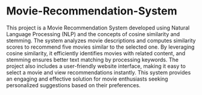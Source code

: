 # Movie-Recommendation-System
This project is a Movie Recommendation System developed using Natural Language Processing (NLP) and the concepts of cosine similarity and stemming. The system analyzes movie descriptions and computes similarity scores to recommend five movies similar to the selected one. By leveraging cosine similarity, it efficiently identifies movies with related content, and stemming ensures better text matching by processing keywords. The project also includes a user-friendly website interface, making it easy to select a movie and view recommendations instantly. This system provides an engaging and effective solution for movie enthusiasts seeking personalized suggestions based on their preferences.
